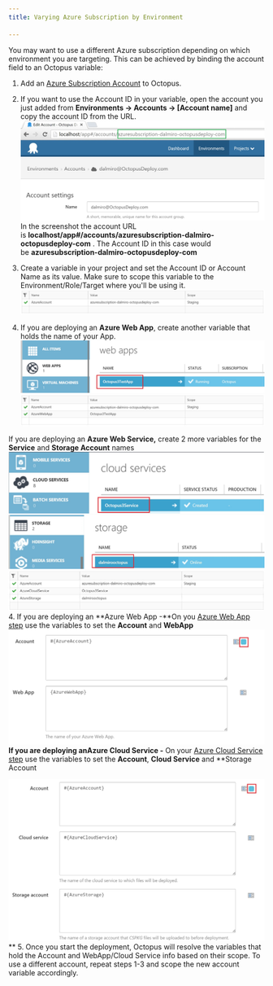 ```yaml
---
title: Varying Azure Subscription by Environment

---
```



You may want to use a different Azure subscription depending on which environment you are targeting. This can be achieved by binding the account field to an Octopus variable:

1. Add an [Azure Subscription Account](/docs/home/key-concepts/environments/accounts/azure-subscription-account.md) to Octopus.

 1. If you want to use the Account ID in your variable, open the account you just added from **Environments -> Accounts -> [Account name]** and copy the account ID from the URL.
        ![](/docs/images/3049102/3278481.jpg)
        In the screenshot the account URL is **localhost/app#/accounts/azuresubscription-dalmiro-octopusdeploy-com** . The Account ID in this case would be **azuresubscription-dalmiro-octopusdeploy-com**
2. Create a variable in your project and set the Account ID or Account Name as its value. Make sure to scope this variable to the Environment/Role/Target where you'll be using it.
    ![](/docs/images/3049102/3278490.jpg)
3. If you are deploying an **Azure Web App**, create another variable that holds the name of your App. 
![](/docs/images/3049102/3278485.jpg)
    ![](/docs/images/3049102/3278486.jpg)

If you are deploying an **Azure Web Service,** create 2 more variables for the **Service** and **Storage Account** names
    ![](/docs/images/3049102/3278489.jpg)
    ![](/docs/images/3049102/3278494.jpg)
![](/docs/images/3049102/3278487.jpg)
4. If you are deploying an **Azure Web App -**On you [Azure Web App step](http://docs.octopusdeploy.com/display/OD/Deploying+a+package+to+an+Azure+Web+App) use the variables to set the **Account** and **WebApp**
    **![](/docs/images/3049102/3278496.jpg)**If you are deploying an**Azure Cloud Service -** On your [Azure Cloud Service step](http://docs.octopusdeploy.com/display/OD/Deploying+a+package+to+an+Azure+Cloud+Service) use the variables to set the **Account**, **Cloud Service** and **Storage Account

![](/docs/images/3049102/3278497.jpg)**
5. Once you start the deployment, Octopus will resolve the variables that hold the Account and WebApp/Cloud Service info based on their scope. To use a different account, repeat steps 1-3 and scope the new account variable accordingly.
